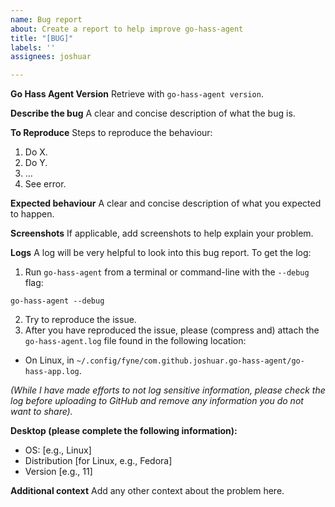 ```yaml
---
name: Bug report
about: Create a report to help improve go-hass-agent
title: "[BUG]"
labels: ''
assignees: joshuar

---
```


**Go Hass Agent Version**
Retrieve with `go-hass-agent version`.

**Describe the bug**
A clear and concise description of what the bug is.

**To Reproduce**
Steps to reproduce the behaviour:
1. Do X.
2. Do Y.
3. …
4. See error.

**Expected behaviour**
A clear and concise description of what you expected to happen.

**Screenshots**
If applicable, add screenshots to help explain your problem.

**Logs**
A log will be very helpful to look into this bug report. To get the log:

1. Run `go-hass-agent` from a terminal or command-line with the `--debug` flag:
```shell
go-hass-agent --debug
```
2. Try to reproduce the issue.
3. After you have reproduced the issue, please (compress and) attach the `go-hass-agent.log` file found in the following location:
  - On Linux, in `~/.config/fyne/com.github.joshuar.go-hass-agent/go-hass-app.log`.

*(While I have made efforts to not log sensitive information, please check the log before uploading to GitHub and remove any information you do not want to share).*

**Desktop (please complete the following information):**
 - OS: [e.g., Linux]
 - Distribution [for Linux, e.g., Fedora]
 - Version [e.g., 11]

**Additional context**
Add any other context about the problem here.
